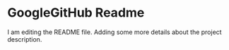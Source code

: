 # GoogleGitHub Readme

I am editing the README file. Adding some more details about the project description.
